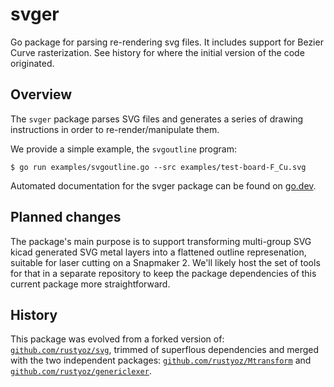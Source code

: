 # svger

Go package for parsing re-rendering svg files. It includes support for
Bezier Curve rasterization. See history for where the initial version
of the code originated.

## Overview

The `svger` package parses SVG files and generates a series of drawing
instructions in order to re-render/manipulate them.

We provide a simple example, the `svgoutline` program:

```
$ go run examples/svgoutline.go --src examples/test-board-F_Cu.svg
```

Automated documentation for the svger package can be found on
[go.dev](https://pkg.go.dev/zappem.net/pub/graphics/svger).

## Planned changes

The package's main purpose is to support transforming multi-group SVG
kicad generated SVG metal layers into a flattened outline
represenation, suitable for laser cutting on a Snapmaker 2. We'll
likely host the set of tools for that in a separate repository to keep
the package dependencies of this current package more straightforward.

## History

This package was evolved from a forked version of:
[`github.com/rustyoz/svg`](https://github.com/rustyoz/svg), trimmed of
superflous dependencies and merged with the two independent packages:
[`github.com/rustyoz/Mtransform`](https://github.com/rustyoz/Mtransform)
and
[`github.com/rustyoz/genericlexer`](https://github.com/rustyoz/genericlexer).
